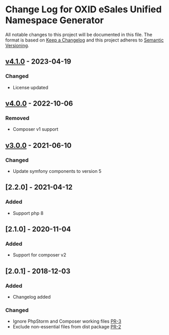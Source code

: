 # Change Log for OXID eSales Unified Namespace Generator

All notable changes to this project will be documented in this file.
The format is based on [Keep a Changelog](http://keepachangelog.com/)
and this project adheres to [Semantic Versioning](http://semver.org/).

## [v4.1.0] - 2023-04-19

### Changed

- License updated

## [v4.0.0] - 2022-10-06

### Removed
- Composer v1 support

## [v3.0.0] - 2021-06-10

### Changed

- Update symfony components to version 5

## [2.2.0] - 2021-04-12

### Added
- Support php 8

## [2.1.0] - 2020-11-04

### Added
- Support for composer v2

## [2.0.1] - 2018-12-03

### Added

- Changelog added

### Changed

- Ignore PhpStorm and Composer working files [PR-3](https://github.com/OXID-eSales/oxideshop-unified-namespace-generator/pull/3)
- Exclude non-essential files from dist package [PR-2](https://github.com/OXID-eSales/oxideshop-unified-namespace-generator/pull/2)

[v4.1.0]: https://github.com/OXID-eSales/oxideshop-unified-namespace-generator/compare/v4.0.0...v4.1.0
[v4.0.0]: https://github.com/OXID-eSales/oxideshop-unified-namespace-generator/compare/v3.0.0...v4.0.0
[v3.0.0]: https://github.com/OXID-eSales/oxideshop-unified-namespace-generator/compare/v2.2.0...v3.0.0
[v2.2.0]: https://github.com/OXID-eSales/oxideshop-unified-namespace-generator/compare/v2.1.0...v2.2.0
[v2.1.0]: https://github.com/OXID-eSales/oxideshop-unified-namespace-generator/compare/v2.0.1...v2.1.0
[v2.0.1]: https://github.com/OXID-eSales/oxideshop-unified-namespace-generator/compare/v2.0.0...v2.0.1
